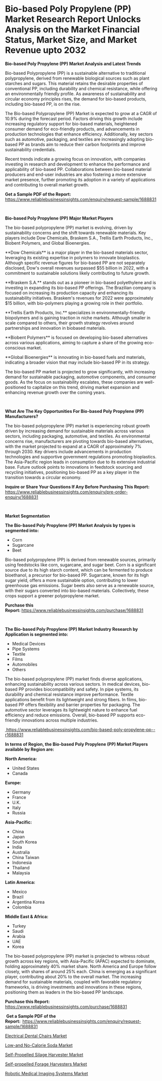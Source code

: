 <p><h1>Bio-based Poly Propylene (PP) Market Research Report Unlocks Analysis on the Market Financial Status, Market Size, and Market Revenue upto 2032</h1></p><p><strong>Bio-based Poly Propylene (PP) Market Analysis and Latest Trends</strong></p>
<p><p>Bio-based Polypropylene (PP) is a sustainable alternative to traditional polypropylene, derived from renewable biological sources such as plant starches and sugars. This material retains the desirable properties of conventional PP, including durability and chemical resistance, while offering an environmentally friendly profile. As awareness of sustainability and circular economy principles rises, the demand for bio-based products, including bio-based PP, is on the rise.</p><p>The Bio-based Polypropylene (PP) Market is expected to grow at a CAGR of 10.9% during the forecast period. Factors driving this growth include increasing regulatory support for bio-based materials, heightened consumer demand for eco-friendly products, and advancements in production technologies that enhance efficiency. Additionally, key sectors such as automotive, packaging, and textiles are increasingly adopting bio-based PP as brands aim to reduce their carbon footprints and improve sustainability credentials.</p><p>Recent trends indicate a growing focus on innovation, with companies investing in research and development to enhance the performance and applicability of bio-based PP. Collaborations between bio-based material producers and end-user industries are also fostering a more extensive market presence, further promoting its adoption in a variety of applications and contributing to overall market growth.</p></p>
<p><strong>Get a Sample PDF of the Report:&nbsp;</strong> <a href="https://www.reliablebusinessinsights.com/enquiry/request-sample/1688831?utm_campaign=1674&utm_medium=2&utm_source=Github&utm_content=ia&utm_term=06012025&utm_id=bio-based-poly-propylene-pp">https://www.reliablebusinessinsights.com/enquiry/request-sample/1688831</a></p>
<p>&nbsp;</p>
<p><strong>Bio-based Poly Propylene (PP) Major Market Players</strong></p>
<p><p>The bio-based polypropylene (PP) market is evolving, driven by sustainability concerns and the shift towards renewable materials. Key players include Dow Chemicals, Braskem S.A., Trellis Earth Products, Inc., Biobent Polymers, and Global Bioenergies.</p><p>**Dow Chemicals** is a major player in the bio-based materials sector, leveraging its existing expertise in polymers to innovate bioplastics. Although specific revenue figures for bio-based PP are not separately disclosed, Dow's overall revenues surpassed $55 billion in 2022, with a commitment to sustainable solutions likely contributing to future growth.</p><p>**Braskem S.A.** stands out as a pioneer in bio-based polyethylene and is investing in expanding its bio-based PP offerings. The Brazilian company is focused on increasing its production capacity and enhancing its sustainability initiatives. Braskem's revenues for 2022 were approximately $15 billion, with bio-polymers playing a growing role in their portfolio.</p><p>**Trellis Earth Products, Inc.** specializes in environmentally-friendly biopolymers and is gaining traction in niche markets. Although smaller in scale compared to others, their growth strategy revolves around partnerships and innovation in biobased materials. </p><p>**Biobent Polymers** is focused on developing bio-based alternatives across various applications, aiming to capture a share of the growing eco-conscious market.</p><p>**Global Bioenergies** is innovating in bio-based fuels and materials, indicating a broader vision that may include bio-based PP in its strategy. </p><p>The bio-based PP market is projected to grow significantly, with increasing demand for sustainable packaging, automotive components, and consumer goods. As the focus on sustainability escalates, these companies are well-positioned to capitalize on this trend, driving market expansion and enhancing revenue growth over the coming years.</p></p>
<p>&nbsp;</p>
<p><strong>What Are The Key Opportunities For Bio-based Poly Propylene (PP) Manufacturers?</strong></p>
<p><p>The bio-based polypropylene (PP) market is experiencing robust growth driven by increasing demand for sustainable materials across various sectors, including packaging, automotive, and textiles. As environmental concerns rise, manufacturers are pivoting towards bio-based alternatives, with the market projected to expand at a CAGR of approximately 7% through 2030. Key drivers include advancements in production technologies and supportive government regulations promoting bioplastics. The Asia-Pacific region leads in consumption due to its extensive industrial base. Future outlook points to innovations in feedstock sourcing and recycling initiatives, positioning bio-based PP as a key player in the transition towards a circular economy.</p></p>
<p><strong>Inquire or Share Your Questions If Any Before Purchasing This Report:</strong> <a href="https://www.reliablebusinessinsights.com/enquiry/pre-order-enquiry/1688831?utm_campaign=1674&utm_medium=2&utm_source=Github&utm_content=ia&utm_term=06012025&utm_id=bio-based-poly-propylene-pp">https://www.reliablebusinessinsights.com/enquiry/pre-order-enquiry/1688831</a></p>
<p>&nbsp;</p>
<p><strong>Market Segmentation</strong></p>
<p><strong>The Bio-based Poly Propylene (PP) Market Analysis by types is segmented into:</strong></p>
<p><ul><li>Corn</li><li>Sugarcane</li><li>Beet</li></ul></p>
<p><p>Bio-based polypropylene (PP) is derived from renewable sources, primarily using feedstocks like corn, sugarcane, and sugar beet. Corn is a significant source due to its high starch content, which can be fermented to produce bioethanol, a precursor for bio-based PP. Sugarcane, known for its high sugar yield, offers a more sustainable option, contributing to lower greenhouse gas emissions. Sugar beets also serve as a renewable source, with their sugars converted into bio-based materials. Collectively, these crops support a greener polypropylene market.</p></p>
<p><strong>Purchase this Report:&nbsp;</strong><a href="https://www.reliablebusinessinsights.com/purchase/1688831?utm_campaign=1674&utm_medium=2&utm_source=Github&utm_content=ia&utm_term=06012025&utm_id=bio-based-poly-propylene-pp">https://www.reliablebusinessinsights.com/purchase/1688831</a></p>
<p>&nbsp;</p>
<p><strong>The Bio-based Poly Propylene (PP) Market Industry Research by Application is segmented into:</strong></p>
<p><ul><li>Medical Devices</li><li>Pipe Systems</li><li>Textile</li><li>Films</li><li>Automobiles</li><li>Others</li></ul></p>
<p><p>The bio-based polypropylene (PP) market finds diverse applications, enhancing sustainability across various sectors. In medical devices, bio-based PP provides biocompatibility and safety. In pipe systems, its durability and chemical resistance improve performance. Textile applications benefit from its lightweight and strong fibers. In films, bio-based PP offers flexibility and barrier properties for packaging. The automotive sector leverages its lightweight nature to enhance fuel efficiency and reduce emissions. Overall, bio-based PP supports eco-friendly innovations across multiple industries.</p></p>
<p><a href="https://www.reliablebusinessinsights.com/bio-based-poly-propylene-pp--r1688831?utm_campaign=1674&utm_medium=2&utm_source=Github&utm_content=ia&utm_term=06012025&utm_id=bio-based-poly-propylene-pp">&nbsp;https://www.reliablebusinessinsights.com/bio-based-poly-propylene-pp--r1688831</a></p>
<p><strong>In terms of Region, the Bio-based Poly Propylene (PP) Market Players available by Region are:</strong></p>
<p>
    <p> <strong> North America: </strong>
        <ul>
            <li>United States</li>
            <li>Canada</li>
        </ul>
        </p> 
    <p> <strong> Europe: </strong>
        <ul>
            <li>Germany</li>
            <li>France</li>
            <li>U.K.</li>
            <li>Italy</li>
            <li>Russia</li>
        </ul>
        </p> 
    <p> <strong> Asia-Pacific: </strong>
        <ul>
            <li>China</li>
            <li>Japan</li>
            <li>South Korea</li>
            <li>India</li>
            <li>Australia</li>
            <li>China Taiwan</li>
            <li>Indonesia</li>
            <li>Thailand</li>
            <li>Malaysia</li>
        </ul>
        </p> 
    <p> <strong> Latin America: </strong>
        <ul>
            <li>Mexico</li>
            <li>Brazil</li>
            <li>Argentina Korea</li>
            <li>Colombia</li>
        </ul>
        </p> 
    <p> <strong> Middle East & Africa: </strong>
        <ul>
            <li>Turkey</li>
            <li>Saudi</li>
            <li>Arabia</li>
            <li>UAE</li>
            <li>Korea</li>
        </ul>
    </p>
    </p>
<p><p>The bio-based polypropylene (PP) market is projected to witness robust growth across key regions, with Asia-Pacific (APAC) expected to dominate, holding approximately 40% market share. North America and Europe follow closely, with shares of around 25% each. China is emerging as a significant player, contributing about 20% to the overall market. The increasing demand for sustainable materials, coupled with favorable regulatory frameworks, is driving investments and innovations in these regions, positioning them as leaders in the bio-based PP landscape.</p></p>
<p><strong>Purchase this Report: </strong><a href="https://www.reliablebusinessinsights.com/purchase/1688831?utm_campaign=1674&utm_medium=2&utm_source=Github&utm_content=ia&utm_term=06012025&utm_id=bio-based-poly-propylene-pp">https://www.reliablebusinessinsights.com/purchase/1688831</a></p>
<p>&nbsp;<strong>Get a Sample PDF of the Report:&nbsp;&nbsp;</strong><a href="https://www.reliablebusinessinsights.com/enquiry/request-sample/1688831?utm_campaign=1674&utm_medium=2&utm_source=Github&utm_content=ia&utm_term=06012025&utm_id=bio-based-poly-propylene-pp">https://www.reliablebusinessinsights.com/enquiry/request-sample/1688831</a></p>
<p><strong></strong></p>
<p><p><a href="https://www.linkedin.com/pulse/electrical-dental-chairs-market-sizeshare-recent-development-utxef?utm_campaign=1674&utm_medium=2&utm_source=Github&utm_content=ia&utm_term=06012025&utm_id=bio-based-poly-propylene-pp">Electrical Dental Chairs Market</a></p><p><a href="https://www.linkedin.com/pulse/low-and-no-calorie-soda-market-analysis-qualitative-quantitative-a0kzf?utm_campaign=1674&utm_medium=2&utm_source=Github&utm_content=ia&utm_term=06012025&utm_id=bio-based-poly-propylene-pp">Low-and No-Calorie Soda Market</a></p><p><a href="https://www.linkedin.com/pulse/comprehensive-report-self-propelled-silage-harvester-market-v359f?utm_campaign=1674&utm_medium=2&utm_source=Github&utm_content=ia&utm_term=06012025&utm_id=bio-based-poly-propylene-pp">Self-Propelled Silage Harvester Market</a></p><p><a href="https://www.linkedin.com/pulse/analyzing-self-propelled-forage-harvesters-market-revenue-worth-5vhdf?utm_campaign=1674&utm_medium=2&utm_source=Github&utm_content=ia&utm_term=06012025&utm_id=bio-based-poly-propylene-pp">Self-propelled Forage Harvesters Market</a></p><p><a href="https://www.linkedin.com/pulse/accelerated-growth-robotic-medical-imaging-systems-market-2025-2032-o2fsf?utm_campaign=1674&utm_medium=2&utm_source=Github&utm_content=ia&utm_term=06012025&utm_id=bio-based-poly-propylene-pp">Robotic Medical Imaging Systems Market</a></p></p>
